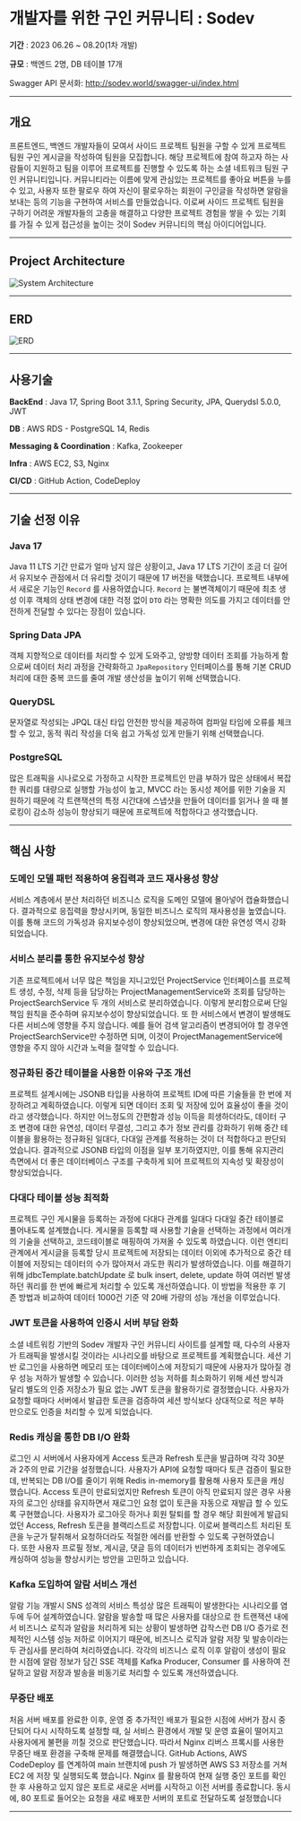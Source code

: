 # 개발자를 위한 구인 커뮤니티 : Sodev

**기간** : 2023 06.26 ~ 08.20(1차 개발)

**규모** : 백엔드 2명, DB 테이블 17개

Swagger API 문서화:
http://sodev.world/swagger-ui/index.html

---

## 개요

프론트엔드, 백엔드 개발자들이 모여서 사이드 프로젝트 팀원을 구할 수 있게 프로젝트 팀원 구인 게시글을 작성하여 팀원을 모집합니다. 해당 프로젝트에 참여 하고자 하는 사람들이 지원하고 팀을 이루어 프로젝트를 진행할 수 있도록 하는 소셜 네트워크 팀원 구인 커뮤니티입니다. 커뮤니티라는 이름에 맞게 관심있는 프로젝트를 좋아요 버튼을 누를 수 있고, 사용자 또한 팔로우 하여 자신이 팔로우하는 회원이 구인글을 작성하면 알람을 보내는 등의 기능을 구현하여 서비스를 만들었습니다. 이로써 사이드 프로젝트 팀원을 구하기 어려운 개발자들의 고충을 해결하고 다양한 프로젝트 경험을 쌓을 수 있는 기회를 가질 수 있게 접근성을 높이는 것이 Sodev 커뮤니티의 핵심 아이디어입니다.



---
## Project Architecture
![System Architecture](src/main/resources/images/Sodev_Architecture.png)

---
## ERD
![ERD](src/main/resources/images/Sodev_erd.png)

---
## 사용기술

**BackEnd** : Java 17, Spring Boot 3.1.1, Spring Security, JPA, Querydsl 5.0.0, JWT

**DB** : AWS RDS - PostgreSQL 14, Redis

**Messaging & Coordination** : Kafka, Zookeeper

**Infra** : AWS EC2, S3, Nginx

**CI/CD** : GitHub Action, CodeDeploy

---

## 기술 선정 이유

### Java 17
Java 11 LTS 기간 만료가 얼마 남지 않은 상황이고, Java 17 LTS 기간이 조금 더 길어서 유지보수 관점에서 더 유리할 것이기 때문에 17 버전을 택했습니다. 
프로젝트 내부에서 새로운 기능인 `Record` 를 사용하였습니다. `Record` 는 불변객체이기 때문에 최초 생성 이후 객체의 상태 변경에 대한 걱정 없이 `DTO` 라는 명확한 의도를 가지고 데이터를 안전하게 전달할 수 있다는 장점이 있습니다.

### Spring Data JPA
객체 지향적으로 데이터를 처리할 수 있게 도와주고, 양방향 데이터 조회를 가능하게 함으로써 데이터 처리 과정을 간략화하고 `JpaRepository` 인터페이스를 통해 기본 CRUD 처리에 대한 중복 코드를 줄여 개발 생산성을 높이기 위해 선택했습니다.

### QueryDSL
문자열로 작성되는 JPQL 대신 타입 안전한 방식을 제공하여 컴파일 타임에 오류를 체크할 수 있고, 동적 쿼리 작성을 더욱 쉽고 가독성 있게 만들기 위해 선택했습니다. 

### PostgreSQL
많은 트래픽을 시나로오로 가정하고 시작한 프로젝트인 만큼 부하가 많은 상태에서 복잡한 쿼리를 대량으로 실행할 가능성이 높고, MVCC 라는 동시성 제어를 위한 기술을 지원하기 때문에 각 트랜잭션의 특정 시간대에 스냅샷을 만들어 데이터를 읽거나 쓸 때 블로킹이 감소하 성능이 향상되기 때문에 프로젝트에 적합하다고 생각했습니다.

---

## 핵심 사항

### 도메인 모델 패턴 적용하여 응집력과 코드 재사용성 향상
서비스 계층에서 분산 처리하던 비즈니스 로직을 도메인 모델에 몰아넣어 캡슐화했습니다. 결과적으로 응집력을 향상시키며, 동일한 비즈니스 로직의 재사용성을 높였습니다. 이를 통해 코드의 가독성과 유지보수성이 향상되었으며, 변경에 대한 유연성 역시 강화되었습니다.

### 서비스 분리를 통한 유지보수성 향상
기존 프로젝트에서 너무 많은 책임을 지니고있던 ProjectService 인터페이스를 프로젝트 생성, 수정, 삭제 등을 담당하는 ProjectManagementService와 조회를 담당하는 ProjectSearchService 두 개의 서비스로 분리하였습니다. 이렇게 분리함으로써 단일 책임 원칙을 준수하며 유지보수성이 향상되었습니다. 또 한 서비스에서 변경이 발생해도 다른 서비스에 영향을 주지 않습니다. 예를 들어 검색 알고리즘이 변경되어야 할 경우엔 ProjectSearchService만 수정하면 되며, 이것이 ProjectManagementService에 영향을 주지 않아 시간과 노력을 절약할 수 있습니다.

### 정규화된 중간 테이블을 사용한 이유와 구조 개선
프로젝트 설계시에는 JSONB 타입을 사용하여 프로젝트 ID에 따른 기술들을 한 번에 저장하려고 계획하였습니다. 이렇게 되면 데이터 조회 및 저장에 있어 효율성이 좋을 것이라고 생각했습니다. 하지만 어느정도의 간편함과 성능 이득을 희생하더라도, 데이터 구조 변경에 대한 유연성, 데이터 무결성, 그리고 추가 정보 관리를 강화하기 위해 중간 테이블을 활용하는 정규화된 일대다, 다대일 관계를 적용하는 것이 더 적합하다고 판단되었습니다. 결과적으로 JSONB 타입의 이점을 일부 포기하였지만, 이를 통해 유지관리 측면에서 더 좋은 데이터베이스 구조를 구축하게 되어 프로젝트의 지속성 및 확장성이 향상되었습니다.

### 다대다 테이블 성능 최적화
프로젝트 구인 게시물을 등록하는 과정에 다대다 관계를 일대다 다대일 중간 테이블로 풀어내도록 설계했습니다. 게시물을 등록할 때 사용할 기술을 선택하는 과정에서 여러개의 기술을 선택하고, 코드테이블로 매핑하여 가져올 수 있도록 하였습니다. 이런 엔티티 관계에서 게시글을 등록할 당시 프로젝트에 저장되는 데이터 이외에 추가적으로 중간 테이블에 저장되는 데이터의 수가 많아져서 과도한 쿼리가 발생하였습니다. 이를 해결하기 위해 jdbcTemplate.batchUpdate 로 bulk insert, delete, update 하여 여러번 발생하던 쿼리를 한 번에 빠르게 처리할 수 있도록 개선하였습니다. 이 방법을 적용한 후 기존 방법과 비교하여 데이터 1000건 기준 약 20배 가량의 성능 개선을 이루었습니다.

### JWT 토큰을 사용하여 인증시 서버 부담 완화
소셜 네트워킹 기반의 Sodev 개발자 구인 커뮤니티 사이트를 설계할 때, 다수의 사용자가 트래픽을 발생시킬 것이라는 시나리오를 바탕으로 프로젝트를 계획했습니다. 세션 기반 로그인을 사용하면 메모리 또는 데이터베이스에 저장되기 때문에 사용자가 많아질 경우 성능 저하가 발생할 수 있습니다. 이러한 성능 저하를 최소화하기 위해 세션 방식과 달리 별도의 인증 저장소가 필요 없는 JWT 토큰을 활용하기로 결정했습니다. 사용자가 요청할 때마다 서버에서 발급한 토큰을 검증하여 세션 방식보다 상대적으로 적은 부하 만으로도 인증을 처리할 수 있게 되었습니다.

### Redis 캐싱을 통한 DB I/O 완화
로그인 시 서버에서 사용자에게 Access 토큰과 Refresh 토큰을 발급하며 각각 30분과 2주의 만료 기간을 설정했습니다. 사용자가 API에 요청할 때마다 토큰 검증이 필요한데, 반복되는 DB I/O를 줄이기 위해 Redis in-memory를 활용해 사용자 토큰을 캐싱했습니다. Access 토큰이 만료되었지만 Refresh 토큰이 아직 만료되지 않은 경우 사용자의 로그인 상태를 유지하면서 재로그인 요청 없이 토큰을 자동으로 재발급 할 수 있도록 구현했습니다. 사용자가 로그아웃 하거나 회원 탈퇴를 할 경우 해당 회원에게 발급되었던 Access, Refresh 토큰을 블랙리스트로 저장합니다. 이로써 블랙리스트 처리된 토큰을 누군가 탈취해서 요청하더라도 적절한 에러를 반환할 수 있도록 구현하였습니다. 또한 사용자 프로필 정보, 게시글, 댓글 등의 데이터가 빈번하게 조회되는 경우에도 캐싱하여 성능을 향상시키는 방안을 고민하고 있습니다.

### Kafka 도입하여 알람 서비스 개선
알람 기능 개발시 SNS 성격의 서비스 특성상 많은 트래픽이 발생한다는 시나리오를 염두에 두어 설계하였습니다. 알람을 발송할 때 많은 사용자를 대상으로 한 트랜잭션 내에서 비즈니스 로직과 알람을 처리하게 되는 상황이 발생하면 갑작스런 DB I/O 증가로 전체적인 시스템 성능 저하로 이어지기 때문에, 비즈니스 로직과 알람 저장 및 발송이라는 두 관심사를 분리하여 처리하였습니다. 각각의 비즈니스 로직 이후 알람이 생성이 필요한 시점에 알람 정보가 담긴 SSE 객체를 Kafka Producer, Consumer 를 사용하여 전달하고 알람 저장과 발송을 비동기로 처리할 수 있도록 개선하였습니다.

### 무중단 배포
처음 서버 배포를 완료한 이후, 운영 중 추가적인 배포가 필요한 시점에 서버가 잠시 중단되어 다시 시작하도록 설정할 때, 실 서비스 환경에서 개발 및 운영 효율이 떨어지고 사용자에게 불편을 끼칠 것으로 판단했습니다. 따라서 Nginx 리버스 프록시를 사용한 무중단 배포 환경을 구축해 문제를 해결했습니다. GitHub Actions, AWS CodeDeploy 를 연계하여 main 브랜치에 push 가 발생하면 AWS S3 저장소를 거쳐 EC2 에 저장 및 실행되도록 했습니다. Nginx 를 활용하여 현재 실행 중인 포트를 확인한 후 사용하고 있지 않은 포트로 새로운 서버를 시작하고 이전 서버를 종료합니다. 동시에, 80 포트로 들어오는 요청을 새로 배포한 서버의 포트로 전달하도록 설정했습니다

---
